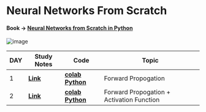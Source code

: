 # Neural Networks From Scratch

#### **Book ->**  [**Neural Networks from Scratch in Python**](https://nnfs.io/)

![image](https://img.shields.io/badge/Python-3776AB?style=for-the-badge&logo=python&logoColor=white)


| DAY | Study Notes | Code | Topic | 
| ----- | -----| -----| -----|
| 1 | [**Link**](https://jamboard.google.com/d/1GrSRLgENrSSwJCwbr_2ULRfSpKukff4gQElw6JIxa_0/edit?usp=sharing) | [**colab**](https://colab.research.google.com/drive/1N8eS9x4uMbdF9KW_9oTDkby1HFBqjVl3?usp=sharing) [**Python**](https://github.com/vaasu2002/Neural-Networks-from-Scratch/blob/main/Codes/Day1.py) | Forward Propogation |
| 2| [**Link**](https://jamboard.google.com/d/1GrSRLgENrSSwJCwbr_2ULRfSpKukff4gQElw6JIxa_0/edit?usp=sharing) | [**colab**](https://colab.research.google.com/drive/1b3Tcc8n8BWPQhmcgRQgKf2QPCiWDJonl?usp=sharing) [**Python**](https://github.com/vaasu2002/Neural-Networks-from-Scratch/blob/main/Codes/Day1.py) | Forward Propogation + Activation Function |
